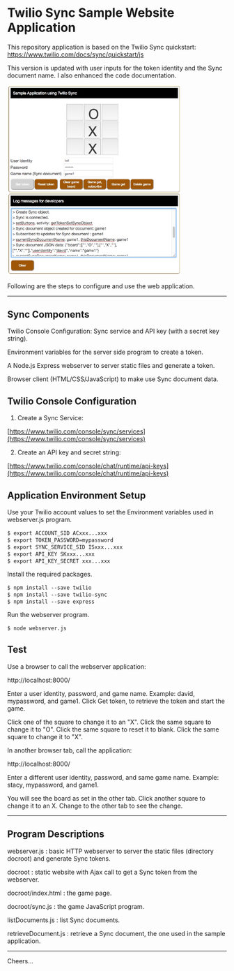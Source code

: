 # Twilio Sync Sample Website Application

This repository application is based on the Twilio Sync quickstart:
https://www.twilio.com/docs/sync/quickstart/js

This version is updated with user inputs for the token identity and the Sync document name.
I also enhanced the code documentation.

<img src="Tic-Tac-Sync.jpg" width="400"/>

Following are the steps to configure and use the web application.

--------------------------------------------------------------------------------
## Sync Components

Twilio Console Configuration: Sync service and API key (with a secret key string).

Environment variables for the server side program to create a token.

A Node.js Express webserver to server static files and generate a token.

Browser client (HTML/CSS/JavaScript) to make use Sync document data.

## Twilio Console Configuration

1. Create a Sync Service:

[https://www.twilio.com/console/sync/services](https://www.twilio.com/console/sync/services)

2. Create an API key and secret string:

[https://www.twilio.com/console/chat/runtime/api-keys](https://www.twilio.com/console/chat/runtime/api-keys)


## Application Environment Setup

Use your Twilio account values to set the Environment variables used in webserver.js program.
````
$ export ACCOUNT_SID ACxxx...xxx
$ export TOKEN_PASSWORD=mypassword
$ export SYNC_SERVICE_SID ISxxx...xxx
$ export API_KEY SKxxx...xxx
$ export API_KEY_SECRET xxx...xxx
````
Install the required packages.
````
$ npm install --save twilio
$ npm install --save twilio-sync
$ npm install --save express
````
Run the webserver program.
````
$ node webserver.js
````

## Test

Use a browser to call the webserver application:

http://localhost:8000/

Enter a user identity, password, and game name.
Example: david, mypassword, and game1.
Click Get token, to retrieve the token and start the game.

Click one of the square to change it to an "X".
Click the same square to change it to "O".
Click the same square to reset it to blank.
Click the same square to change it to "X".

In another browser tab, call the application:

http://localhost:8000/

Enter a different user identity, password, and same game name.
Example: stacy, mypassword, and game1.

You will see the board as set in the other tab.
Click another square to change it to an X.
Change to the other tab to see the change.

--------------------------------------------------------------------------------
## Program Descriptions

webserver.js : basic HTTP webserver to server the static files (directory docroot) and generate Sync tokens.

docroot : static website with Ajax call to get a Sync token from the webserver.

docroot/index.html : the game page.

docroot/sync.js : the game JavaScript program.

listDocuments.js : list Sync documents.

retrieveDocument.js : retrieve a Sync document, the one used in the sample application.

--------------------------------------------------------------------------------

Cheers...
